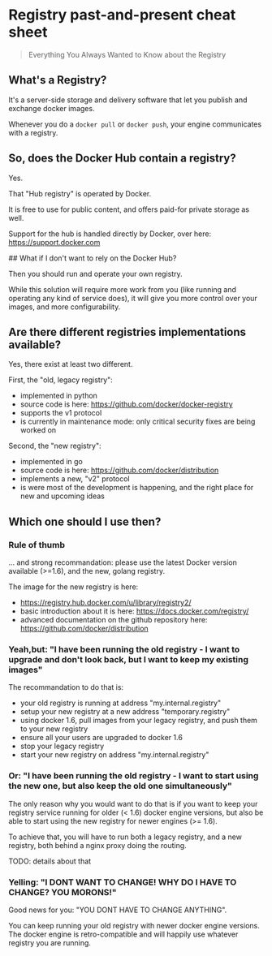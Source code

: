 # Registry past-and-present cheat sheet

> Everything You Always Wanted to Know about the Registry

## What's a Registry?

It's a server-side storage and delivery software that let you publish and exchange docker images.

Whenever you do a `docker pull` or `docker push`, your engine communicates with a registry.

## So, does the Docker Hub contain a registry?

Yes.

That "Hub registry" is operated by Docker.

It is free to use for public content, and offers paid-for private storage as well.

Support for the hub is handled directly by Docker, over here: https://support.docker.com

## What if I don't want to rely on the Docker Hub?

Then you should run and operate your own registry. 

While this solution will require more work from you (like running and operating any kind of service does), it will give you more control over your images, and more configurability.

## Are there different registries implementations available?

Yes, there exist at least two different.

First, the "old, legacy registry":

 * implemented in python
 * source code is here: https://github.com/docker/docker-registry
 * supports the v1 protocol
 * is currently in maintenance mode: only critical security fixes are being worked on

Second, the "new registry":

 * implemented in go
 * source code is here: https://github.com/docker/distribution
 * implements a new, "v2" protocol
 * is were most of the development is happening, and the right place for new and upcoming ideas 


## Which one should I use then?


### Rule of thumb

... and strong recommandation: please use the latest Docker version available (>=1.6), and the new, golang registry.

The image for the new registry is here:

 * https://registry.hub.docker.com/u/library/registry2/
 * basic introduction about it is here: https://docs.docker.com/registry/
 * advanced documentation on the github repository here: https://github.com/docker/distribution

### Yeah,but: "I have been running the old registry - I want to upgrade and don't look back, but I want to keep my existing images"

The recommandation to do that is:

 * your old registry is running at address "my.internal.registry"
 * setup your new registry at a new address "temporary.registry"
 * using docker 1.6, pull images from your legacy registry, and push them to your new registry
 * ensure all your users are upgraded to docker 1.6
 * stop your legacy registry
 * start your new registry on address "my.internal.registry"

### Or: "I have been running the old registry - I want to start using the new one, but also keep the old one simultaneously"

The only reason why you would want to do that is if you want to keep your registry service running for older (< 1.6) docker engine versions, but also be able to start using the new registry for newer engines (>= 1.6).

To achieve that, you will have to run both a legacy registry, and a new registry, both behind a nginx proxy doing the routing.

TODO: details about that

### Yelling: "I DONT WANT TO CHANGE! WHY DO I HAVE TO CHANGE? YOU MORONS!"

Good news for you: "YOU DONT HAVE TO CHANGE ANYTHING".

You can keep running your old registry with newer docker engine versions. The docker engine is retro-compatible and will happily use whatever registry you are running.

